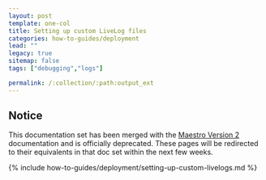 ```yaml
---
layout: post
template: one-col
title: Setting up custom LiveLog files
categories: how-to-guides/deployment
lead: ""
legacy: true
sitemap: false
tags: ["debugging","logs"]

permalink: /:collection/:path:output_ext
---
```


## Notice
<div class="notice notice-warning"><p>This documentation set has been merged with the <a href="/maestro/">Maestro Version 2</a> documentation and is officially deprecated. These pages will be redirected to their equivalents in that doc set within the next few weeks.</p></div>
{% include how-to-guides/deployment/setting-up-custom-livelogs.md %}
